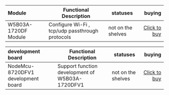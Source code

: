 


|    Module    |    Functional Description     |   statuses   |   buying   |
|:-------| -------- | ------| ------: |
| W5B03A-1720DF Module |       Configure Wi-Fi , tcp/udp passthrough protocols          |  not on the shelves | [Click to buy]() |


|    development board    |     Functional Description     |   statuses   |   buying   |
|:-------| ---------------| ------| ------: |
| NodeMcu-8720DFV1 development board |        Support function development of W5B03A-1720DFV1        |  not on the shelves | [Click to buy]() |